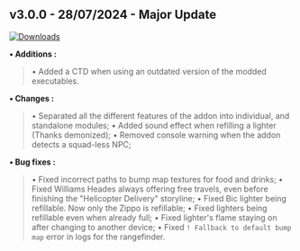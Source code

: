 ## **v3.0.0 - 28/07/2024 - Major Update**

[![Downloads](https://img.shields.io/github/downloads/nltp-ashes/Western-Goods/v3.0.0/total?label=Downloads)]()

**• Additions :**
> • Added a CTD when using an outdated version of the modded executables.

**• Changes :**
> • Separated all the different features of the addon into individual, and standalone modules;
> • Added sound effect when refilling a lighter (Thanks demonized);
> • Removed console warning when the addon detects a squad-less NPC;

**• Bug fixes :**
> • Fixed incorrect paths to bump map textures for food and drinks;
> • Fixed Williams Heades always offering free travels, even before finishing the "Helicopter Delivery" storyline;
> • Fixed Bic lighter being refillable. Now only the Zippo is refillable;
> • Fixed lighters being refillable even when already full;
> • Fixed lighter's flame staying on after changing to another device;
> • Fixed `! Fallback to default bump map` error in logs for the rangefinder.